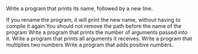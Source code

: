 Write a program that prints its name, followed by a new line.

If you rename the program, it will print the new name, without having to compile it again
You should not remove the path before the name of the program
Write a program that prints the number of arguments passed into it.
Write a program that prints all arguments it receives.
Write a program that multiplies two numbers
Write a program that adds positive numbers.

